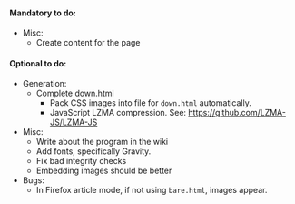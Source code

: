 #### Mandatory to do:
 - Misc:
   - Create content for the page


#### Optional to do:
 - Generation:
   - Complete down.html
     - Pack CSS images into file for `down.html` automatically.
     - JavaScript LZMA compression. See: https://github.com/LZMA-JS/LZMA-JS
 - Misc:
   - Write about the program in the wiki
   - Add fonts, specifically Gravity.
   - Fix bad integrity checks
   - Embedding images should be better 
 - Bugs:
   - In Firefox article mode, if not using `bare.html`, images appear. 
